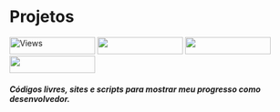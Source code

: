 # Projetos

<div>
  <a target="_blank" href="https://elivandro.github.io/learn-proj/CMLife/"><img height="30" width="150" src="https://img.shields.io/badge/CLÍNICA&nbsp;CMLIFE-363636?style=for-the-badge&logoColor=white" alt="Views"/></a>
  <a target="_blank" href="https://elivandro.github.io/learn-proj/PousadaSecreta/"><img height="30" width="150" src="https://img.shields.io/badge/POUSADA&nbsp;SECRETA-363636?style=for-the-badge&logoColor=white"></a>
  <a target="_blank" href="https://elivandro.github.io/learn-proj/AgenciaViagens/"><img height="30" width="150" src="https://img.shields.io/badge/AGÊNCIA&nbsp;DE&nbsp;VIAGENS-363636?style=for-the-badge&logoColor=white"></a>
  <a target="_blank" href="https://elivandro.github.io/learn-proj/imobiliariaSantos/"><img height="30" width="150" src="https://img.shields.io/badge/IMOBILIÁRIA&nbsp;SANTOS-363636?style=for-the-badge&logoColor=white"></a>
</div>


##### Códigos livres, sites e scripts para mostrar meu progresso como desenvolvedor.
